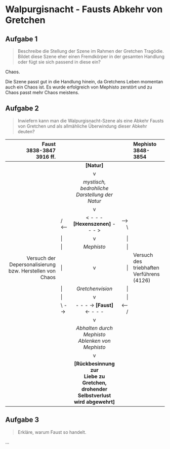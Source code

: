 # Walpurgisnacht - Fausts Abkehr von Gretchen

## Aufgabe 1

> Beschreibe die Stellung der Szene im Rahmen der Gretchen Tragödie. Bildet diese Szene eher einen Fremdkörper in der gesamten Handlung oder fügt sie sich passend in diese ein?

Chaos.

Die Szene passt gut in die Handlung hinein, da Gretchens Leben momentan auch ein Chaos ist. Es wurde erfolgreich von Mephisto zerstört und zu Chaos passt mehr Chaos meistens.

## Aufgabe 2

> Inwiefern kann man die Walpurgisnacht-Szene als eine Abkehr Fausts von Gretchen und als allmähliche Überwindung dieser Abkehr deuten?

|                                     Faust<br>3838-3847<br>3916 ff. |        |                                                                                                  |        | Mephisto<br>3848-3854                          |
| -----------------------------------------------------------------: | :----- | :----------------------------------------------------------------------------------------------: | -----: | :--------------------------------------------- |
|                                                                    |        |                                           **[Natur]**                                            |        |                                                |
|                                                                    |        |                                                v                                                 |        |                                                |
|                                                                    |        |                        *mystisch, bedrohliche <br> Darstellung der Natur*                        |        |                                                |
|                                                                    |        |                                                v                                                 |        |                                                |
|                                                                    | / <--  |                                < - - - **[Hexenszenen]** - - - >                                 | --> \\ |                                                |
|                                                                    | \|     |                                                v                                                 |     \| |                                                |
|                                                                    | \|     |                                            *Mephisto*                                            |     \| |                                                |
| Versuch der <br> Depersonalisierung <br> bzw. Herstellen von Chaos | \|     |                                                v                                                 |     \| | Versuch des triebhaften <br> Verführens (4126) |
|                                                                    | \|     |                                         *Gretchenvision*                                         |     \| |                                                |
|                                                                    | \|     |                                                v                                                 |     \| |                                                |
|                                                                    | \\ --> |                                  - - - -> **[Faust]** <- - - -                                   |  <-- / |                                                |
|                                                                    |        |                                                v                                                 |        |                                                |
|                                                                    |        |                       *Abhalten durch Mephisto <br> Ablenken von Mephisto*                       |        |                                                |
|                                                                    |        |                                                v                                                 |        |                                                |
|                                                                    |        | **[Rückbesinnung zur <br> Liebe zu Gretchen, <br> drohender Selbstverlust <br> wird abgewehrt]** |        |                                                |

## Aufgabe 3

> Erkläre, warum Faust so handelt.

...
